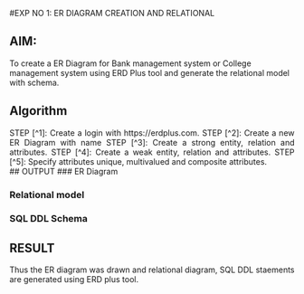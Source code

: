 #EXP NO 1: ER DIAGRAM CREATION AND RELATIONAL  

## AIM:
To create a ER Diagram for Bank management system or College management system using ERD Plus tool and generate the relational model with schema. 

## Algorithm
<div align="justify">
STEP [^1]: Create a login with https://erdplus.com.
STEP [^2]: Create a new ER Diagram with name
STEP [^3]: Create a strong entity, relation and attributes.
STEP [^4]: Create a weak entity, relation and attributes.
STEP [^5]: Specify attributes unique, multivalued and composite attributes.
</div>
## OUTPUT
### ER Diagram 


### Relational model


### SQL DDL Schema 

## RESULT 
<div align="justify">
Thus the ER diagram was drawn and relational diagram, SQL DDL staements are generated using ERD plus tool.
</div>